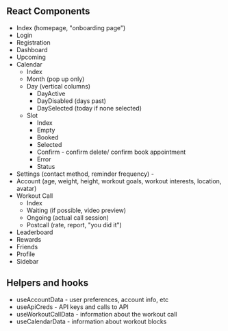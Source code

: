 ## React Components
* Index (homepage, "onboarding page")
* Login
* Registration
* Dashboard
* Upcoming
* Calendar
  * Index
  * Month (pop up only)
  * Day (vertical columns)
    * DayActive
    * DayDisabled (days past)
    * DaySelected (today if none selected)
  * Slot
    * Index
    * Empty
    * Booked
    * Selected
    * Confirm - confirm delete/ confirm book appointment
    * Error
    * Status
* Settings (contact method, reminder frequency) - 
* Account (age, weight, height, workout goals, workout interests, location, avatar)
* Workout Call
  * Index
  * Waiting (if possible, video preview)
  * Ongoing (actual call session)
  * Postcall (rate, report, "you did it")
* Leaderboard
* Rewards
* Friends
* Profile
* Sidebar


## Helpers and hooks
* useAccountData - user preferences, account info, etc
* useApiCreds - API keys and calls to API
* useWorkoutCallData - information about the workout call
* useCalendarData - information about workout blocks